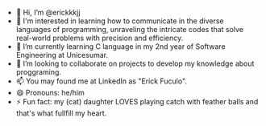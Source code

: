 - 👋 Hi, I’m @erickkkjj
- 👀 I'm interested in learning how to communicate in the diverse languages of programming, unraveling the intricate codes that solve real-world problems with precision and efficiency.
- 🌱 I’m currently learning C language in my 2nd year of Software Engineering at Unicesumar.
- 💞️ I’m looking to collaborate on projects to develop my knowledge about proggraming.
- 📫 You may found me at LinkedIn as "Erick Fuculo".
- 😄 Pronouns: he/him
- ⚡ Fun fact: my (cat) daughter LOVES playing catch with feather balls and that's what fullfill my heart.
